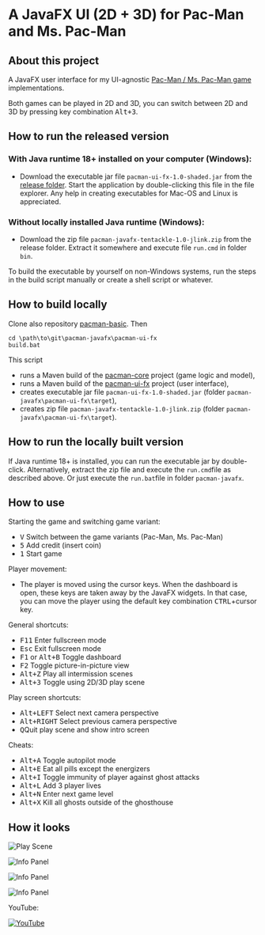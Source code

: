# A JavaFX UI (2D + 3D) for Pac-Man and Ms. Pac-Man

## About this project

A JavaFX user interface for my UI-agnostic [Pac-Man / Ms. Pac-Man game](https://github.com/armin-reichert/pacman-basic) implementations. 

Both games can be played in 2D and 3D, you can switch between 2D and 3D by pressing key combination <kbd>Alt+3</kbd>.

## How to run the released version

### With Java runtime 18+ installed on your computer (Windows):
- Download the executable jar file `pacman-ui-fx-1.0-shaded.jar` from the [release folder](https://github.com/armin-reichert/pacman-javafx/releases). Start the application by double-clicking this file in the file explorer. Any help in creating executables for Mac-OS and Linux is appreciated.

### Without locally installed Java runtime (Windows):
- Download the zip file `pacman-javafx-tentackle-1.0-jlink.zip` from the release folder. Extract it somewhere and execute file `run.cmd` in folder `bin`.  

To build the executable by yourself on non-Windows systems, run the steps in the build script manually or create a shell script or whatever.

## How to build locally

Clone also repository [pacman-basic](https://github.com/armin-reichert/pacman-basic). Then

```
cd \path\to\git\pacman-javafx\pacman-ui-fx 
build.bat
```

This script 
- runs a Maven build of the [pacman-core](https://github.com/armin-reichert/pacman-basic/tree/main/pacman-core) project (game logic and model),
- runs a Maven build of the [pacman-ui-fx](pacman-ui-fx) project (user interface),
- creates executable jar file `pacman-ui-fx-1.0-shaded.jar` (folder `pacman-javafx\pacman-ui-fx\target`),
- creates zip file `pacman-javafx-tentackle-1.0-jlink.zip` (folder `pacman-javafx\pacman-ui-fx\target`).

## How to run the locally built version

If Java runtime 18+ is installed, you can run the executable jar by double-click. Alternatively, extract the zip file and execute the `run.cmd`file as described above. Or just execute the `run.bat`file in folder `pacman-javafx`.

## How to use

Starting the game and switching game variant:
- <kbd>V</kbd> Switch between the game variants (Pac-Man, Ms. Pac-Man)
- <kbd>5</kbd> Add credit (insert coin)
- <kbd>1</kbd> Start game

Player movement:
- The player is moved using the cursor keys. When the dashboard is open, these keys are taken away by the JavaFX widgets. 
In that case, you can move the player using the default key combination <kbd>CTRL</kbd>+cursor key.

General shortcuts:
- <kbd>F11</kbd> Enter fullscreen mode
- <kbd>Esc</kbd> Exit fullscreen mode
- <kbd>F1</kbd> or <kbd>Alt+B</kbd> Toggle dashboard
- <kbd>F2</kbd> Toggle picture-in-picture view
- <kbd>Alt+Z</kbd> Play all intermission scenes
- <kbd>Alt+3</kbd> Toggle using 2D/3D play scene

Play screen shortcuts:
- <kbd>Alt+LEFT</kbd> Select next camera perspective
- <kbd>Alt+RIGHT</kbd> Select previous camera perspective
- <kbd>Q</kbd>Quit play scene and show intro screen

Cheats:
  - <kbd>Alt+A</kbd> Toggle autopilot mode
  - <kbd>Alt+E</kbd> Eat all pills except the energizers
  - <kbd>Alt+I</kbd> Toggle immunity of player against ghost attacks
  - <kbd>Alt+L</kbd> Add 3 player lives
  - <kbd>Alt+N</kbd> Enter next game level
  - <kbd>Alt+X</kbd> Kill all ghosts outside of the ghosthouse 

## How it looks

![Play Scene](https://github.com/armin-reichert/pacman-javafx/blob/main/pacman-ui-fx/doc/pacman-maze.png)

![Info Panel](https://github.com/armin-reichert/pacman-javafx/blob/main/pacman-ui-fx/doc/left-info-panel.png)

![Info Panel](https://github.com/armin-reichert/pacman-javafx/blob/main/pacman-ui-fx/doc/right-info-panel.png)

![Info Panel](https://github.com/armin-reichert/pacman-javafx/blob/main/pacman-ui-fx/doc/3D-info-panel.png)

YouTube:

[![YouTube](https://github.com/armin-reichert/pacman-javafx/blob/main/pacman-ui-fx/doc/thumbnail.jpg)](https://youtu.be/-ANLq4mMn3Q)
